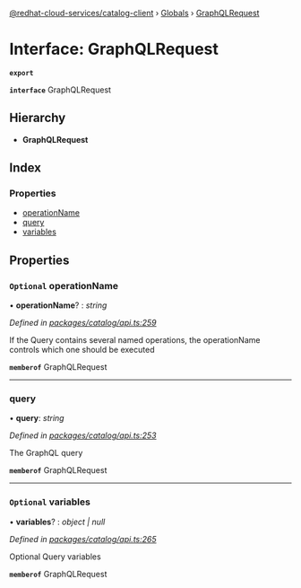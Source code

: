 [@redhat-cloud-services/catalog-client](../README.md) › [Globals](../globals.md) › [GraphQLRequest](graphqlrequest.md)

# Interface: GraphQLRequest

**`export`** 

**`interface`** GraphQLRequest

## Hierarchy

* **GraphQLRequest**

## Index

### Properties

* [operationName](graphqlrequest.md#optional-operationname)
* [query](graphqlrequest.md#query)
* [variables](graphqlrequest.md#optional-variables)

## Properties

### `Optional` operationName

• **operationName**? : *string*

*Defined in [packages/catalog/api.ts:259](https://github.com/leSamo/javascript-clients/blob/master/packages/catalog/api.ts#L259)*

If the Query contains several named operations, the operationName controls which one should be executed

**`memberof`** GraphQLRequest

___

###  query

• **query**: *string*

*Defined in [packages/catalog/api.ts:253](https://github.com/leSamo/javascript-clients/blob/master/packages/catalog/api.ts#L253)*

The GraphQL query

**`memberof`** GraphQLRequest

___

### `Optional` variables

• **variables**? : *object | null*

*Defined in [packages/catalog/api.ts:265](https://github.com/leSamo/javascript-clients/blob/master/packages/catalog/api.ts#L265)*

Optional Query variables

**`memberof`** GraphQLRequest
